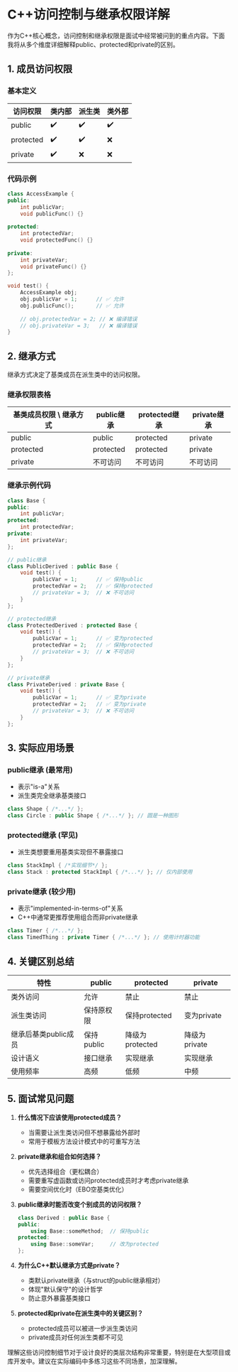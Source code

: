 # C++访问控制与继承权限详解

作为C++核心概念，访问控制和继承权限是面试中经常被问到的重点内容。下面我将从多个维度详细解释public、protected和private的区别。

## 1. 成员访问权限

### 基本定义

| 访问权限 | 类内部 | 派生类 | 类外部 |
|----------|--------|--------|--------|
| public   | ✔️     | ✔️     | ✔️     |
| protected | ✔️     | ✔️     | ❌     |
| private  | ✔️     | ❌     | ❌     |

### 代码示例
```cpp
class AccessExample {
public:
    int publicVar;
    void publicFunc() {}
    
protected:
    int protectedVar;
    void protectedFunc() {}
    
private:
    int privateVar;
    void privateFunc() {}
};

void test() {
    AccessExample obj;
    obj.publicVar = 1;      // ✅ 允许
    obj.publicFunc();       // ✅ 允许
    
    // obj.protectedVar = 2; // ❌ 编译错误
    // obj.privateVar = 3;   // ❌ 编译错误
}
```

## 2. 继承方式

继承方式决定了基类成员在派生类中的访问权限。

### 继承权限表格

| 基类成员权限 \ 继承方式 | public继承 | protected继承 | private继承 |
|-------------------------|------------|---------------|-------------|
| public                  | public     | protected      | private     |
| protected               | protected  | protected      | private     |
| private                 | 不可访问   | 不可访问       | 不可访问    |

### 继承示例代码
```cpp
class Base {
public:
    int publicVar;
protected:
    int protectedVar;
private:
    int privateVar;
};

// public继承
class PublicDerived : public Base {
    void test() {
        publicVar = 1;      // ✅ 保持public
        protectedVar = 2;   // ✅ 保持protected
        // privateVar = 3;  // ❌ 不可访问
    }
};

// protected继承
class ProtectedDerived : protected Base {
    void test() {
        publicVar = 1;      // ✅ 变为protected
        protectedVar = 2;   // ✅ 保持protected
        // privateVar = 3;  // ❌ 不可访问
    }
};

// private继承
class PrivateDerived : private Base {
    void test() {
        publicVar = 1;      // ✅ 变为private
        protectedVar = 2;   // ✅ 变为private
        // privateVar = 3;  // ❌ 不可访问
    }
};
```

## 3. 实际应用场景

### public继承 (最常用)
- 表示"is-a"关系
- 派生类完全继承基类接口
```cpp
class Shape { /*...*/ };
class Circle : public Shape { /*...*/ }; // 圆是一种图形
```

### protected继承 (罕见)
- 派生类想要重用基类实现但不暴露接口
```cpp
class StackImpl { /*实现细节*/ };
class Stack : protected StackImpl { /*...*/ }; // 仅内部使用
```

### private继承 (较少用)
- 表示"implemented-in-terms-of"关系
- C++中通常更推荐使用组合而非private继承
```cpp
class Timer { /*...*/ };
class TimedThing : private Timer { /*...*/ }; // 使用计时器功能
```

## 4. 关键区别总结

| 特性                | public       | protected    | private      |
|---------------------|--------------|--------------|--------------|
| 类外访问            | 允许         | 禁止         | 禁止         |
| 派生类访问          | 保持原权限   | 保持protected| 变为private  |
| 继承后基类public成员| 保持public   | 降级为protected | 降级为private |
| 设计语义            | 接口继承     | 实现继承     | 实现继承     |
| 使用频率            | 高频         | 低频         | 中频         |

## 5. 面试常见问题

1. **什么情况下应该使用protected成员？**
   - 当需要让派生类访问但不想暴露给外部时
   - 常用于模板方法设计模式中的可重写方法

2. **private继承和组合如何选择？**
   - 优先选择组合（更松耦合）
   - 需要重写虚函数或访问protected成员时才考虑private继承
   - 需要空间优化时（EBO空基类优化）

3. **public继承时能否改变个别成员的访问权限？**
   ```cpp
   class Derived : public Base {
   public:
       using Base::someMethod;  // 保持public
   protected:
       using Base::someVar;     // 改为protected
   };
   ```

4. **为什么C++默认继承方式是private？**
   - 类默认private继承（与struct的public继承相对）
   - 体现"默认保守"的设计哲学
   - 防止意外暴露基类接口

5. **protected和private在派生类中的关键区别？**
   - protected成员可以被进一步派生类访问
   - private成员对任何派生类都不可见

理解这些访问控制细节对于设计良好的类层次结构非常重要，特别是在大型项目或库开发中。建议在实际编码中多练习这些不同场景，加深理解。